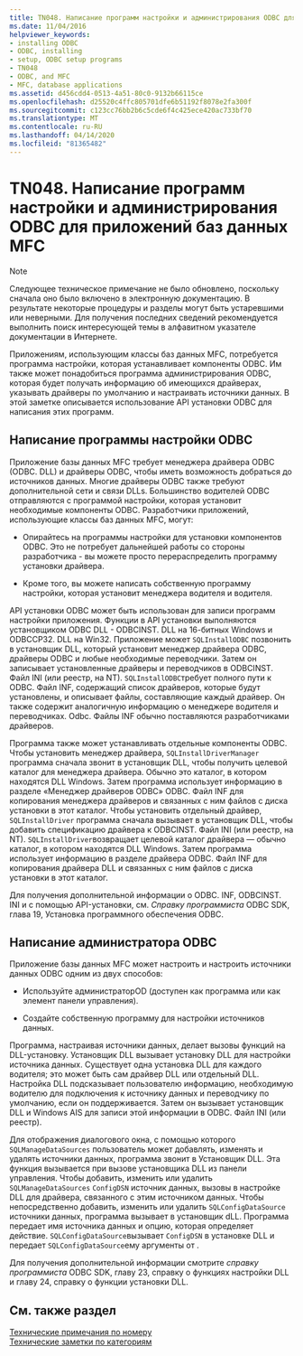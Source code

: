 ```yaml
---
title: TN048. Написание программ настройки и администрирования ODBC для приложений баз данных MFC
ms.date: 11/04/2016
helpviewer_keywords:
- installing ODBC
- ODBC, installing
- setup, ODBC setup programs
- TN048
- ODBC, and MFC
- MFC, database applications
ms.assetid: d456cdd4-0513-4a51-80c0-9132b66115ce
ms.openlocfilehash: d25520c4ffc805701dfe6b51192f8078e2fa300f
ms.sourcegitcommit: c123cc76bb2b6c5cde6f4c425ece420ac733bf70
ms.translationtype: MT
ms.contentlocale: ru-RU
ms.lasthandoff: 04/14/2020
ms.locfileid: "81365482"
---
```

# <a name="tn048-writing-odbc-setup-and-administration-programs-for-mfc-database-applications"></a>TN048. Написание программ настройки и администрирования ODBC для приложений баз данных MFC

> [!NOTE]
> Следующее техническое примечание не было обновлено, поскольку сначала оно было включено в электронную документацию. В результате некоторые процедуры и разделы могут быть устаревшими или неверными. Для получения последних сведений рекомендуется выполнить поиск интересующей темы в алфавитном указателе документации в Интернете.

Приложениям, использующим классы баз данных MFC, потребуется программа настройки, которая устанавливает компоненты ODBC. Им также может понадобиться программа администрирования ODBC, которая будет получать информацию об имеющихся драйверах, указывать драйверы по умолчанию и настраивать источники данных. В этой заметке описывается использование API установки ODBC для написания этих программ.

## <a name="writing-an-odbc-setup-program"></a><a name="_mfcnotes_writing_an_odbc_setup_program"></a>Написание программы настройки ODBC

Приложение базы данных MFC требует менеджера драйвера ODBC (ODBC. DLL) и драйверы ODBC, чтобы иметь возможность добраться до источников данных. Многие драйверы ODBC также требуют дополнительной сети и связи DLLs. Большинство водителей ODBC отправляются с программой настройки, которая установит необходимые компоненты ODBC. Разработчики приложений, использующие классы баз данных MFC, могут:

- Опирайтесь на программы настройки для установки компонентов ODBC. Это не потребует дальнейшей работы со стороны разработчика - вы можете просто перераспределить программу установки драйвера.

- Кроме того, вы можете написать собственную программу настройки, которая установит менеджера водителя и водителя.

API установки ODBC может быть использован для записи программ настройки приложения. Функции в API установки выполняются установщиком ODBC DLL - ODBCINST. DLL на 16-битных Windows и ODBCCP32. DLL на Win32. Приложение может `SQLInstallODBC` позвонить в установщик DLL, который установит менеджер драйвера ODBC, драйверы ODBC и любые необходимые переводчики. Затем он записывает установленные драйверы и переводчиков в ODBCINST. Файл INI (или реестр, на NT). `SQLInstallODBC`требует полного пути к ODBC. Файл INF, содержащий список драйверов, которые будут установлены, и описывает файлы, составляющие каждый драйвер. Он также содержит аналогичную информацию о менеджере водителя и переводчиках. Odbc. Файлы INF обычно поставляются разработчиками драйверов.

Программа также может устанавливать отдельные компоненты ODBC. Чтобы установить менеджер драйвера, `SQLInstallDriverManager` программа сначала звонит в установщик DLL, чтобы получить целевой каталог для менеджера драйвера. Обычно это каталог, в котором находятся DLL Windows. Затем программа использует информацию в разделе «Менеджер драйверов ODBC» ODBC. Файл INF для копирования менеджера драйверов и связанных с ним файлов с диска установки в этот каталог. Чтобы установить отдельный драйвер, `SQLInstallDriver` программа сначала вызывает в установщик DLL, чтобы добавить спецификацию драйвера к ODBCINST. Файл INI (или реестр, на NT). `SQLInstallDriver`возвращает целевой каталог драйвера — обычно каталог, в котором находятся DLL Windows. Затем программа использует информацию в разделе драйвера ODBC. Файл INF для копирования драйвера DLL и связанных с ним файлов с диска установки в этот каталог.

Для получения дополнительной информации о ODBC. INF, ODBCINST. INI и с помощью API-установки, см. *Справку программиста* ODBC SDK, глава 19, Установка программного обеспечения ODBC.

## <a name="writing-an-odbc-administrator"></a><a name="_mfcnotes_writing_an_odbc_administrator"></a>Написание администратора ODBC

Приложение базы данных MFC может настроить и настроить источники данных ODBC одним из двух способов:

- Используйте администраторOD (доступен как программа или как элемент панели управления).

- Создайте собственную программу для настройки источников данных.

Программа, настраивая источники данных, делает вызовы функций на DLL-установку. Установщик DLL вызывает установку DLL для настройки источника данных. Существует одна установка DLL для каждого водителя; это может быть сам драйвер DLL или отдельный DLL. Настройка DLL подсказывает пользователю информацию, необходимую водителю для подключения к источнику данных и переводчику по умолчанию, если он поддерживается. Затем он вызывает установщик DLL и Windows AIS для записи этой информации в ODBC. Файл INI (или реестр).

Для отображения диалогового окна, с помощью которого `SQLManageDataSources` пользователь может добавлять, изменять и удалять источники данных, программа звонит в Установщик DLL. Эта функция вызывается при вызове установщика DLL из панели управления. Чтобы добавить, изменить или удалить `SQLManageDataSources` `ConfigDSN` источник данных, вызовы в настройке DLL для драйвера, связанного с этим источником данных. Чтобы непосредственно добавить, изменить или удалить `SQLConfigDataSource` источники данных, программа вызывает в установщик dLL. Программа передает имя источника данных и опцию, которая определяет действие. `SQLConfigDataSource`вызывает `ConfigDSN` в установке DLL и передает `SQLConfigDataSource`ему аргументы от .

Для получения дополнительной информации смотрите *справку программиста* ODBC SDK, главу 23, справку о функциях настройки DLL и главу 24, справку о функции установки DLL.

## <a name="see-also"></a>См. также раздел

[Технические примечания по номеру](../mfc/technical-notes-by-number.md)<br/>
[Технические заметки по категориям](../mfc/technical-notes-by-category.md)

